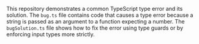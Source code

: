 This repository demonstrates a common TypeScript type error and its solution.  The `bug.ts` file contains code that causes a type error because a string is passed as an argument to a function expecting a number. The `bugSolution.ts` file shows how to fix the error using type guards or by enforcing input types more strictly.
